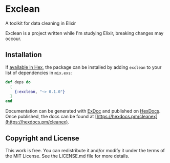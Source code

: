# Exclean

A toolkit for data cleaning in Elixir

Exclean is a project written while I'm studying Elixir, breaking changes may occour.

## Installation

If [available in Hex](https://hex.pm/docs/publish), the package can be installed
by adding `exclean` to your list of dependencies in `mix.exs`:

```elixir
def deps do
  [
    {:exclean, "~> 0.1.0"}
  ]
end
```
Documentation can be generated with [ExDoc](https://github.com/elixir-lang/ex_doc)
and published on [HexDocs](https://hexdocs.pm). Once published, the docs can
be found at [https://hexdocs.pm/cleanex](https://hexdocs.pm/cleanex).

## Copyright and License

This work is free. You can redistribute it and/or modify it under the terms of the MIT License. See the LICENSE.md file for more details.


